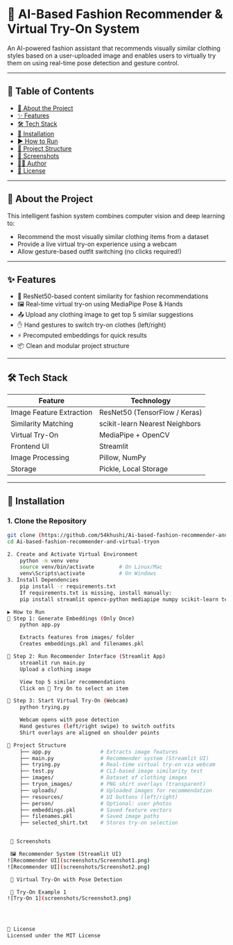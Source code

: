 
# 👗 AI-Based Fashion Recommender & Virtual Try-On System

An AI-powered fashion assistant that recommends visually similar clothing styles based on a user-uploaded image and enables users to virtually try them on using real-time pose detection and gesture control.

---

## 📌 Table of Contents

- [📖 About the Project](#about-the-project)  
- [✨ Features](#features)  
- [🛠 Tech Stack](#tech-stack)  
- [🚀 Installation](#installation)  
- [▶️ How to Run](#how-to-run)  
- [📁 Project Structure](#project-structure)  
- [📸 Screenshots](#screenshots)  
- [👩‍💻 Author](#author)  
- [📄 License](#license)

---

## 📖 About the Project

This intelligent fashion system combines computer vision and deep learning to:
- Recommend the most visually similar clothing items from a dataset
- Provide a live virtual try-on experience using a webcam
- Allow gesture-based outfit switching (no clicks required!)

---

## ✨ Features

- 🧠 ResNet50-based content similarity for fashion recommendations  
- 🖼 Real-time virtual try-on using MediaPipe Pose & Hands  
- 📤 Upload any clothing image to get top 5 similar suggestions  
- ✋ Hand gestures to switch try-on clothes (left/right)  
- ⚡ Precomputed embeddings for quick results  
- 📦 Clean and modular project structure  

---

## 🛠 Tech Stack

| Feature                  | Technology                        |
|--------------------------|------------------------------------|
| Image Feature Extraction | ResNet50 (TensorFlow / Keras)     |
| Similarity Matching      | scikit-learn Nearest Neighbors     |
| Virtual Try-On           | MediaPipe + OpenCV                 |
| Frontend UI              | Streamlit                          |
| Image Processing         | Pillow, NumPy                      |
| Storage                  | Pickle, Local Storage              |

---

## 🚀 Installation

### 1. Clone the Repository

```bash
git clone (https://github.com/54khushi/Ai-based-fashion-recommender-and-virtual-tryon)
cd Ai-based-fashion-recommender-and-virtual-tryon

2. Create and Activate Virtual Environment
    python -m venv venv
    source venv/bin/activate        # On Linux/Mac
    venv\Scripts\activate           # On Windows
3. Install Dependencies
    pip install -r requirements.txt
    If requirements.txt is missing, install manually:
    pip install streamlit opencv-python mediapipe numpy scikit-learn tensorflow pillow tqdm

▶️ How to Run
🔹 Step 1: Generate Embeddings (Only Once)
    python app.py

    Extracts features from images/ folder
    Creates embeddings.pkl and filenames.pkl

🔹 Step 2: Run Recommender Interface (Streamlit App)
    streamlit run main.py
    Upload a clothing image

    View top 5 similar recommendations
    Click on 👚 Try On to select an item

🔹 Step 3: Start Virtual Try-On (Webcam)
    python trying.py

    Webcam opens with pose detection
    Hand gestures (left/right swipe) to switch outfits
    Shirt overlays are aligned on shoulder points   

📁 Project Structure
    ├── app.py                # Extracts image features
    ├── main.py               # Recommender system (Streamlit UI)
    ├── trying.py             # Real-time virtual try-on via webcam
    ├── test.py               # CLI-based image similarity test
    ├── images/               # Dataset of clothing images
    ├── tryon_images/         # PNG shirt overlays (transparent)
    ├── uploads/              # Uploaded images for recommendation
    ├── resources/            # UI buttons (left/right)
    ├── person/               # Optional: user photos
    ├── embeddings.pkl        # Saved feature vectors
    ├── filenames.pkl         # Saved image paths
    ├── selected_shirt.txt    # Stores try-on selection


 📸 Screenshots

 🖼️ Recommender System (Streamlit UI)
![Recommender UI](screenshots/Screenshot1.png)
![Recommender UI](screenshots/Screenshot2.png)

 👚 Virtual Try-On with Pose Detection

 📸 Try-On Example 1
![Try-On 1](screenshots/Screenshot3.png)




📄 License
Licensed under the MIT License
